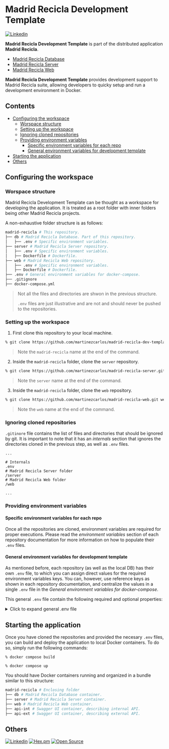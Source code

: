 # Madrid Recicla Development Template <!-- omit in toc -->

[![Linkedin](https://img.shields.io/badge/LinkedIn-carlosmartinezm-blue)](https://www.linkedin.com/in/carlosmartinezm/)

**Madrid Recicla Development Template** is part of the distributed application **Madrid Recicla**.

- [Madrid Recicla Database]
- [Madrid Recicla Server]
- [Madrid Recicla Web]

**Madrid Recicla Development Template** provides development support to Madrid Recicla suite, allowing developers to quicky setup and run a development environment in Docker.


## Contents <!-- omit in toc -->
- [Configuring the workspace](#configuring-the-workspace)
  - [Worspace structure](#worspace-structure)
  - [Setting up the workspace](#setting-up-the-workspace)
  - [Ignoring cloned repositories](#ignoring-cloned-repositories)
  - [Providing environment variables](#providing-environment-variables)
    - [Specific environment variables for each repo](#specific-environment-variables-for-each-repo)
    - [General environment variables for development template](#general-environment-variables-for-development-template)
- [Starting the application](#starting-the-application)
- [Others](#others)

## Configuring the workspace

### Worspace structure

Madrid Recicla Development Template can be thought as a workspace for developing the application. It is treated as a root folder with inner folders being other Madrid Recicla projects.

A non-exhaustive folder structure is as follows:

```sh
madrid-recicla # This repository.
├── db # Madrid Recicla Database. Part of this repository.
│   ├── .env # Specific environment variables.
├── server # Madrid Recicla Server repository.
│   ├── .env # Specific environment variables.
│   ├── Dockerfile # Dockerfile.
├── web # Madrid Recicla Web repository.
│   ├── .env # Specific environment variables.
│   ├── Dockerfile # Dockerfile.
├── .env # General environment variables for docker-compose.
├── .gitignore
├── docker-compose.yml
```

> Not all the files and directories are shwon in the previous structure. 
> 
> `.env` files are just illustrative and are not and should never be pushed to the repositories.

### Setting up the workspace

1. First clone this repository to your local machine.

```sh
% git clone https://github.com/martinezcarlos/madrid-recicla-dev-template.git madrid-recicla
```
> Note the `madrid-recicla` name at the end of the command.

2. Inside the `madrid-recicla` folder, clone the `server` repository.

```sh
% git clone https://github.com/martinezcarlos/madrid-recicla-server.git server
```
> Note the `server` name at the end of the command.

3. Inside the `madrid-recicla` folder, clone the `web` repository.

```sh
% git clone https://github.com/martinezcarlos/madrid-recicla-web.git web
```
> Note the `web` name at the end of the command.

### Ignoring cloned repositories

`.gitinore` file contains the list of files and directories that should be ignored by git. It is important to note that it has an _internals_ section that ignores the directories cloned in the previous step, as well as `.env` files.

```properties
...

# Internals
.env
# Madrid Recicla Server folder
/server
# Madrid Recicla Web folder
/web

...
```

### Providing environment variables

#### Specific environment variables for each repo

Once all the repositories are cloned, environment variables are required for proper executions. Please read the _environment variables_ section of each repository documentation for more information on how to populate their `.env` files.

#### General environment variables for development template

As mentioned before, each repository (as well as the local DB) has their own `.env` file, to which you can assign direct values for the required environment variables keys. You can, however, use reference keys as shown in each repository documentation, and centralize the values in a single `.env` file in the _General environment variables for docker-compose_.

This general `.env` file contain the following required and optional properties:

<details>
  <summary>Click to expand general .env file</summary>

```properties
# === Required properties for docker-compose === #

# MongoDB Default Setup (Proposed values. Change as you see fit)
DATABASE_PORT=27017
DATABASE_CONTAINER_PORT=27017

# Server Default setup (Proposed values. Change as you see fit)
# localhost is accessible through non-container clients like browsers or Postman.
SERVER_HOST=http://localhost
SERVER_PORT=8080
SERVER_CONTAINER_PORT=8080

# Web default setup (Proposed values. Change as you see fit)
WEB_PORT=8000
WEB_CONTAINER_PORT=80
SERVER_URL=${SERVER_HOST}:${SERVER_PORT}
MAPBOX_TOKEN_PATH=...
CLOTHES_CONTAINERS_PATH=...

# Swagger UI (Proposed values. Change as you see fit)
SWAGGER_PORT_EXT=8081
SWAGGER_CONTAINER_PORT_EXT=8080
SWAGGER_PORT_INT=8082
SWAGGER_CONTAINER_PORT_INT=8080

# === Optional properties for docker-compose === #

# MongoDB Default Setup
DATABASE_HOST=madrec-db # Accessible only inside Docker network. For external clients it'll be localhost.
DATABASE_NAME=...
DATABASE_ROOT_USERNAME=...
DATABASE_ROOT_PASSWORD=...

# Server Default setup (Proposed values. Change as you see fit)
SERVER_DB_USER=...
SERVER_DB_PASSWORD=...
MAPBOX_TOKEN=...
DB_NAME=${DATABASE_NAME}
DB_CONNECTION_URI=mongodb://${SERVER_DB_USER}:${SERVER_DB_PASSWORD}@${DATABASE_HOST}:${DATABASE_PORT}/?authMechanism=SCRAM-SHA-1&authSource=${DB_NAME}

# Web default setup (Proposed values. Change as you see fit)
WEB_URL=http://localhost:${WEB_PORT}

# Swagger UI (Proposed values. Change as you see fit)
SWAGGER_UI_EXT_URL=localhost:${SWAGGER_PORT_EXT}
SWAGGER_UI_INT_URL=localhost:${SWAGGER_PORT_INT}

# Others
LIVE_SERVER_URL=http://127.0.0.1:5500 # For webpack-dev-server.
# Origins to be allowed by the Server. Comma separated.
ALLOWED_ORIGINS=${WEB_URL},${LIVE_SERVER_URL},${SWAGGER_UI_EXT_URL},${SWAGGER_UI_INT_URL}
```

> Optional properties are only useful if you define them in the general `.env` file and use them from the _specific `.env` files_ of each repository.
>
> Note that if you plan on running each service independently (i.e. not using docker compose) and you chose optional keys to be replaced by the general `.env` file, you need to manually add the values to the specific `.env` file of the service you plan to run, as `docker-compose.yml` and the general `.env` file are not considered for non-docker-compose executions.

</details>

## Starting the application

Once you have cloned the repositories and provided the necesary `.env` files, you can build and deploy the application to local Docker containers. To do so, simply run the following commands:

```<sh
% docker compose build
```

```<sh
% docker compose up
```

You should have Docker containers running and organized in a bundle similar to this structure:

```sh
madrid-recicla # Enclosing folder
├── db # Madrid Recicla Database container.
├── server # Madrid Recicla Server container.
├── web # Madrid Recicla Web container.
├── api-int # Swagger UI container, describing internal API.
├── api-ext # Swagger UI container, describing external API.
```

## Others

[![Linkedin](https://img.shields.io/badge/LinkedIn-carlosmartinezm-blue)](https://www.linkedin.com/in/carlosmartinezm/)
[![Hex.pm](https://img.shields.io/hexpm/l/plug)](http://www.apache.org/licenses/LICENSE-2.0)
[![Open Source](https://badges.frapsoft.com/os/v1/open-source.svg?v=103)](https://opensource.org/)

<!-- Links -->
[Madrid Recicla Database]: <https://github.com/martinezcarlos/madrid-recicla-dev-template/db/README.md>
[Madrid Recicla Server]: <https://github.com/martinezcarlos/madrid-recicla-server>
[Madrid Recicla Web]: <https://github.com/martinezcarlos/madrid-recicla-web>
[Madrid Recicla Development Template]: <https://github.com/martinezcarlos/madrid-recicla-dev-template>